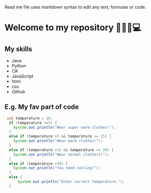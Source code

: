 Read me file uses markdown syntax to edit any text, formulas or code.

# Welcome to my repository 👩🏻‍💻💻

## My skills
- Java
- Python
- C#
- JavaScript
- html
- css
- Github


## E.g. My fav part of code
```java
 int temperature = 16;    
  if (temperature ==5) {
    System.out.println("Wear super warm clothes!");
  } 
  else if (temperature >5 && temperature <= 15) {
    System.out.println("Wear warm clothes!");
  }
  else if (temperature >15 && temperature <= 30) {
    System.out.println("Wear normal clothers!");
  } 
  else if (temperature >30) {
    System.out.println("You need cooling!");
  } 
  else {
      System.out.println("Enter correct temperature.");
  }
